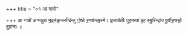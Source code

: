 +++
title = "०१ आ गावो"

+++
आ गावो॑ अग्मन्नु॒त भ॒द्रम॑क्र॒न्त्सीद॑न्तु गो॒ष्ठे र॒णय॑न्त्व॒स्मे। प्र॒जाव॑तीः पुरु॒रूपा॑ इ॒ह स्यु॒रिन्द्रा॑य पू॒र्वीरु॒षसो॒ दुहा॑नाः ॥